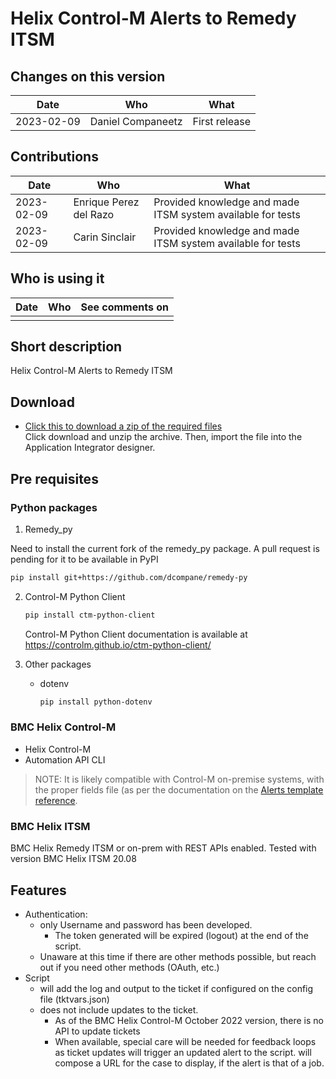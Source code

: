 # Helix Control-M Alerts to Remedy ITSM

## Changes on this version

| Date | Who | What |
| - | - | - |
| 2023-02-09 | Daniel Companeetz | First release |

## Contributions

| Date | Who | What |
| - | - | - |
| 2023-02-09 | Enrique Perez del Razo | Provided knowledge and made ITSM system available for tests |
| 2023-02-09 | Carin Sinclair | Provided knowledge and made ITSM system available for tests |

## Who is using it

| Date | Who | See comments on |
| - | - | - |
|  | |  |

## Short description

Helix Control-M Alerts to Remedy ITSM

## Download

* [Click this to download a zip of the required files](alerts-to-RemedyITSM.zip)  
   Click download and unzip the archive. Then, import the file into the Application Integrator designer.

## Pre requisites
### Python packages

1. Remedy_py

Need to install the current fork of the remedy_py package. A pull request is pending for it to be available in PyPI

   ```bash
   pip install git+https://github.com/dcompane/remedy-py
   ```

2. Control-M Python Client

   ```bash
   pip install ctm-python-client
   ```

   Control-M Python Client documentation is available at <https://controlm.github.io/ctm-python-client/>

3. Other packages

   * dotenv

      ```bash
      pip install python-dotenv
      ```

### BMC Helix Control-M

* Helix Control-M
* Automation API CLI

> NOTE: It is likely compatible with Control-M on-premise systems, with the proper fields file (as per the documentation on the [Alerts template reference](https://docs.bmc.com/docs/display/ctmSaaSAPI/Alerts+Template+reference).

### BMC Helix ITSM

BMC Helix Remedy ITSM or on-prem with REST APIs enabled.
Tested with version BMC Helix ITSM 20.08

## Features

* Authentication: 
  * only Username and password has been developed.
    * The token generated will be expired (logout) at the end of the script.
  * Unaware at this time if there are other methods possible, but reach out if you need other methods (OAuth, etc.)
* Script 
  * will add the log and output to the ticket if configured on the config file (tktvars.json)
  * does not include updates to the ticket.
    * As of the BMC Helix Control-M October 2022 version, there is no API to update tickets
    * When available, special care will be needed for feedback loops as ticket updates will trigger an updated alert to the script.
    will compose a URL for the case to display, if the alert is that of a job.
